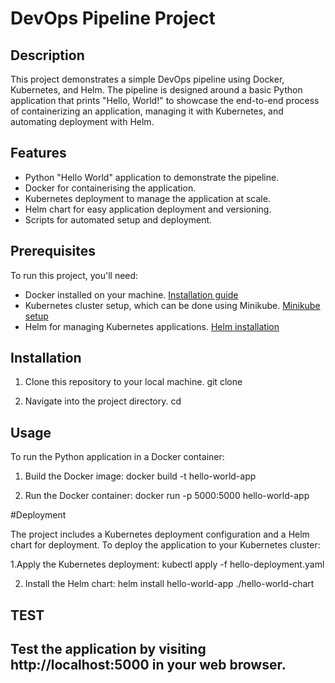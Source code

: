 # DevOps Pipeline Project

## Description

This project demonstrates a simple DevOps pipeline using Docker, Kubernetes, and Helm. The pipeline is designed around a basic Python application that prints "Hello, World!" to showcase the end-to-end process of containerizing an application, managing it with Kubernetes, and automating deployment with Helm.

## Features

- Python "Hello World" application to demonstrate the pipeline.
- Docker for containerising the application.
- Kubernetes deployment to manage the application at scale.
- Helm chart for easy application deployment and versioning.
- Scripts for automated setup and deployment.

## Prerequisites

To run this project, you'll need:
- Docker installed on your machine. [Installation guide](https://docs.docker.com/get-docker/)
- Kubernetes cluster setup, which can be done using Minikube. [Minikube setup](https://minikube.sigs.k8s.io/docs/start/)
- Helm for managing Kubernetes applications. [Helm installation](https://helm.sh/docs/intro/install/)

## Installation

1. Clone this repository to your local machine.
   git clone <repository-url>

2. Navigate into the project directory.
   cd <project-directory>

## Usage

To run the Python application in a Docker container:
1. Build the Docker image:
   docker build -t hello-world-app

2. Run the Docker container:
   docker run -p 5000:5000 hello-world-app

#Deployment

The project includes a Kubernetes deployment configuration and a Helm chart for deployment. To deploy the application to your Kubernetes cluster:

1.Apply the Kubernetes deployment:
kubectl apply -f hello-deployment.yaml

2. Install the Helm chart:
   helm install hello-world-app ./hello-world-chart

## TEST
## Test the application by visiting http://localhost:5000 in your web browser.